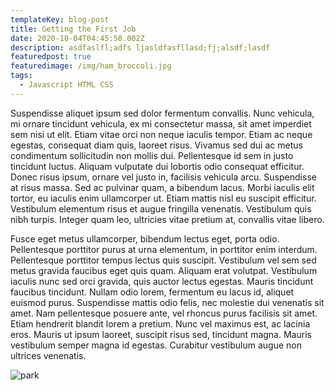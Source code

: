 ```yaml
---
templateKey: blog-post
title: Getting the First Job
date: 2020-10-04T04:45:50.002Z
description: asdfaslfl;adfs ljasldfasfllasd;fj;alsdf;lasdf
featuredpost: true
featuredimage: /img/ham_broccoli.jpg
tags:
  - Javascript HTML CSS
---
```

Suspendisse aliquet ipsum sed dolor fermentum convallis. Nunc vehicula, mi ornare tincidunt vehicula, ex mi consectetur massa, sit amet imperdiet sem nisi ut elit. Etiam vitae orci non neque iaculis tempor. Etiam ac neque egestas, consequat diam quis, laoreet risus. Vivamus sed dui ac metus condimentum sollicitudin non mollis dui. Pellentesque id sem in justo tincidunt luctus. Aliquam vulputate dui lobortis odio consequat efficitur. Donec risus ipsum, ornare vel justo in, facilisis vehicula arcu. Suspendisse at risus massa. Sed ac pulvinar quam, a bibendum lacus. Morbi iaculis elit tortor, eu iaculis enim ullamcorper ut. Etiam mattis nisl eu suscipit efficitur. Vestibulum elementum risus et augue fringilla venenatis. Vestibulum quis nibh turpis. Integer quam leo, ultricies vitae pretium at, convallis vitae libero.

Fusce eget metus ullamcorper, bibendum lectus eget, porta odio. Pellentesque porttitor purus at urna elementum, in porttitor enim interdum. Pellentesque porttitor tempus lectus quis suscipit. Vestibulum vel sem sed metus gravida faucibus eget quis quam. Aliquam erat volutpat. Vestibulum iaculis nunc sed orci gravida, quis auctor lectus egestas. Mauris tincidunt faucibus tincidunt. Nullam odio lorem, fermentum eu lacus id, aliquet euismod purus. Suspendisse mattis odio felis, nec molestie dui venenatis sit amet. Nam pellentesque posuere ante, vel rhoncus purus facilisis sit amet. Etiam hendrerit blandit lorem a pretium. Nunc vel maximus est, ac lacinia eros. Mauris ut ipsum laoreet, suscipit risus sed, tincidunt magna. Mauris vestibulum semper magna id egestas. Curabitur vestibulum augue non ultrices venenatis.

![park ](/img/parktoday3.jpg "park")